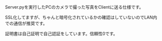 Server.pyを実行したPCのカメラで撮った写真をClientに送る仕様です。

SSL化してますが、ちゃんと暗号化されているかの確認はしていないのでLAN内での通信が推奨です。

証明書は自己証明で自己認証をしています。信頼性0です。